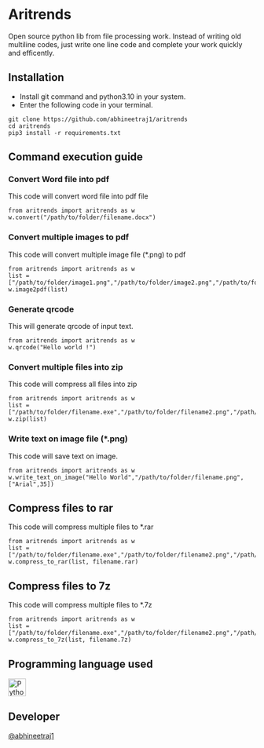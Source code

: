 # Aritrends

Open source python lib from file processing work. Instead of writing old multiline codes, just write one line code and complete your work quickly and efficently.

##  Installation

*	Install git command and python3.10 in your system.
*	Enter the following code in your terminal.

```
git clone https://github.com/abhineetraj1/aritrends
cd aritrends
pip3 install -r requirements.txt
```

## Command execution guide

### Convert Word file into pdf
This code will convert word file into pdf file
```
from aritrends import aritrends as w
w.convert("/path/to/folder/filename.docx")
```

### Convert multiple images to pdf
This code will convert multiple image file (*.png) to pdf
```
from aritrends import aritrends as w
list = ["/path/to/folder/image1.png","/path/to/folder/image2.png","/path/to/folder/image3.png"]
w.image2pdf(list)
```

### Generate qrcode
This will generate qrcode of input text.
```
from aritrends import aritrends as w
w.qrcode("Hello world !")
```

### Convert multiple files into zip
This code will compress all files into zip
```
from aritrends import aritrends as w
list = ["/path/to/folder/filename.exe","/path/to/folder/filename2.png","/path/to/folder/filename3.dart"]
w.zip(list)
```

### Write text on image file (*.png)
This code will save text on image.
```
from aritrends import aritrends as w
w.write_text_on_image("Hello World","/path/to/folder/filename.png",["Arial",35])
```

## Compress files to rar
This code will compress multiple files to *.rar
```
from aritrends import aritrends as w
list = ["/path/to/folder/filename.exe","/path/to/folder/filename2.png","/path/to/folder/filename3.dart"]
w.compress_to_rar(list, filename.rar)
```

## Compress files to 7z
This code will compress multiple files to *.7z
```
from aritrends import aritrends as w
list = ["/path/to/folder/filename.exe","/path/to/folder/filename2.png","/path/to/folder/filename3.dart"]
w.compress_to_7z(list, filename.7z)
```

## Programming language used
<a href="https://www.python.org/" target="_blank" rel="noreferrer"><img src="https://raw.githubusercontent.com/danielcranney/readme-generator/main/public/icons/skills/python-colored.svg" width="36" height="36" alt="Python" /></a>

## Developer

[@abhineetraj1](https://github.com/abhineetraj1)
